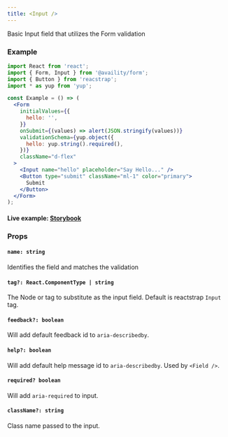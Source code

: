 ```yaml
---
title: <Input />
---
```


Basic Input field that utilizes the Form validation

### Example

```jsx
import React from 'react';
import { Form, Input } from '@availity/form';
import { Button } from 'reacstrap';
import * as yup from 'yup';

const Example = () => (
  <Form
    initialValues={{
      hello: '',
    }}
    onSubmit={(values) => alert(JSON.stringify(values))}
    validationSchema={yup.object({
      hello: yup.string().required(),
    })}
    className="d-flex"
  >
    <Input name="hello" placeholder="Say Hello..." />
    <Button type="submit" className="ml-1" color="primary">
      Submit
    </Button>
  </Form>
);
```

#### Live example: [Storybook](https://availity.github.io/availity-react/storybook/?path=/docs/bootstrap-components-form-input--docs)

### Props

#### `name: string`

Identifies the field and matches the validation

#### `tag?: React.ComponentType | string`

The Node or tag to substitute as the input field. Default is reactstrap `Input` tag.

#### `feedback?: boolean`

Will add default feedback id to `aria-describedby`.

#### `help?: boolean`

Will add default help message id to `aria-describedby`. Used by `<Field />`.

#### `required? boolean`

Will add `aria-required` to input.

#### `className?: string`

Class name passed to the input.
